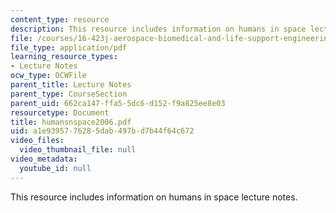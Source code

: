 ```yaml
---
content_type: resource
description: This resource includes information on humans in space lecture notes.
file: /courses/16-423j-aerospace-biomedical-and-life-support-engineering-spring-2006/a1e9395776285dab497bd7b44f64c672_humansnspace2006.pdf
file_type: application/pdf
learning_resource_types:
- Lecture Notes
ocw_type: OCWFile
parent_title: Lecture Notes
parent_type: CourseSection
parent_uid: 662ca147-ffa5-5dc6-d152-f9a825ee8e03
resourcetype: Document
title: humansnspace2006.pdf
uid: a1e93957-7628-5dab-497b-d7b44f64c672
video_files:
  video_thumbnail_file: null
video_metadata:
  youtube_id: null
---
```

This resource includes information on humans in space lecture notes.